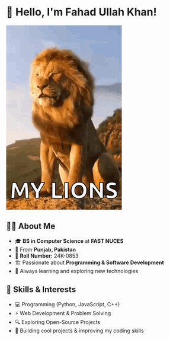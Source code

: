 # 👋 Hello, I'm Fahad Ullah Khan! 

![image alt](https://github.com/KhanFahad29/24K-0853-LAB-TASK-2-/blob/6968794e7252cb80d421fa709926ffd83c5d3e79/lion-king-lion.gif)

## 👨‍💻 About Me  
- 🎓 **BS in Computer Science** at **FAST NUCES**  
- 📍 From **Punjab, Pakistan**  
- 🔢 **Roll Number:** 24K-0853  
- 🏗 Passionate about **Programming & Software Development**  
- 🧠 Always learning and exploring new technologies  

## 🚀 Skills & Interests  
- 💻 Programming (Python, JavaScript, C++)  
- ⚡ Web Development & Problem Solving  
- 🔍 Exploring Open-Source Projects  
- 🎯 Building cool projects & improving my coding skills  
